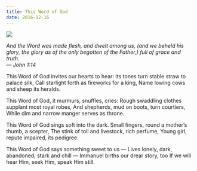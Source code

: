 ```yaml
---
title: This Word of God
date: 2016-12-16
---
```


<img src="nativity.jpeg"/>

*And the Word was made flesh, and dwelt among us, (and we beheld his glory, the glory as of the only begotten of the Father,) full of grace and truth.<br>
&mdash; John 1:14*

<p class="poetry">This Word of God invites our hearts to hear:
Its tones turn stable straw to palace silk,
Call starlight forth as fireworks for a king,
Name lowing cows and sheep its heralds.

This Word of God, it murmurs, snuffles, cries:
Rough swaddling clothes supplant most royal robes,
And shepherds, mud on boots, turn courtiers,
While dim and narrow manger serves as throne.

This Word of God sings soft into the dark.
Small fingers, round a mother’s thumb, a scepter,
The stink of toil and livestock, rich perfume,
Young girl, repute impaired, its pedigree.

This Word of God says something sweet to us &mdash;
Lives lonely, dark, abandoned, stark and chill &mdash;
Immanuel births our drear story, too
If we will hear Him, seek Him, speak Him still.</p>
